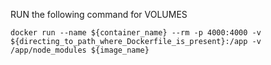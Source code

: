 RUN the following command for VOLUMES

`docker run --name ${container_name}
--rm -p 4000:4000
-v ${directing_to_path_where_Dockerfile_is_present}:/app
-v /app/node_modules ${image_name}`
